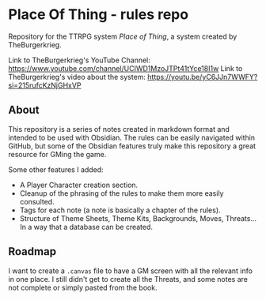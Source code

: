 # Place Of Thing - rules repo
 Repository for the TTRPG system *Place of Thing*, a system created by TheBurgerkrieg.
 
 Link to TheBurgerkrieg's YouTube Channel:
 https://www.youtube.com/channel/UCIWD1MzoJTPt41tYce18I1w
 Link to TheBurgerkrieg's video about the system:
 https://youtu.be/yC6JJn7WWFY?si=215rufcKzNjGHxVP
 
## About
This repository is a series of notes created in markdown format and intended to be used with Obsidian. The rules can be easily navigated within GitHub, but some of the Obsidian features truly make this repository a great resource for GMing the game.

Some other features I added:
- A Player Character creation section.
- Cleanup of the phrasing of the rules to make them more easily consulted.
- Tags for each note (a note is basically a chapter of the rules).
- Structure of Theme Sheets, Theme Kits, Backgrounds, Moves, Threats... In a way that a database can be created.

## Roadmap
I want to create a `.canvas` file to have a GM screen with all the relevant info in one place.
I still didn't get to create all the Threats, and some notes are not complete or simply pasted from the book.